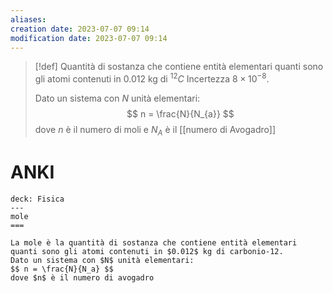 ```yaml
---
aliases: 
creation date: 2023-07-07 09:14
modification date: 2023-07-07 09:14
---
```


>[!def]
>Quantità di sostanza che contiene entità elementari quanti sono gli atomi contenuti in $0.012$ kg di $^{12}C$
>Incertezza $8 \times 10^{-8}$.
>
>Dato un sistema con $N$ unità elementari:
>$$ n = \frac{N}{N_{a}} $$
>dove $n$ è il numero di moli e $N_{A}$ è il [[numero di Avogadro]]

# ANKI

```anki
deck: Fisica
---
mole
===

La mole è la quantità di sostanza che contiene entità elementari quanti sono gli atomi contenuti in $0.012$ kg di carbonio-12.
Dato un sistema con $N$ unità elementari:
$$ n = \frac{N}{N_a} $$
dove $n$ è il numero di avogadro
```
